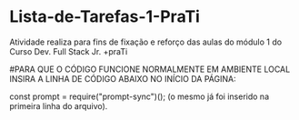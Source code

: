 # Lista-de-Tarefas-1-PraTi

Atividade realiza para fins de fixação e reforço das aulas do módulo 1 do Curso Dev. Full Stack Jr. +praTi


#PARA QUE O CÓDIGO FUNCIONE NORMALMENTE EM AMBIENTE LOCAL INSIRA A LINHA DE CÓDIGO ABAIXO NO INÍCIO DA PÁGINA:

const prompt = require("prompt-sync")();
(o mesmo já foi inserido na primeira linha do arquivo).
